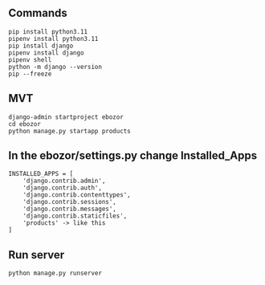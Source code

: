 ## Commands
```
pip install python3.11
pipenv install python3.11
pip install django
pipenv install django
pipenv shell
python -m django --version
pip --freeze
```

## MVT
```
django-admin startproject ebozor
cd ebozor
python manage.py startapp products
```

## In the ebozor/settings.py change Installed_Apps
```
INSTALLED_APPS = [
    'django.contrib.admin',
    'django.contrib.auth',
    'django.contrib.contenttypes',
    'django.contrib.sessions',
    'django.contrib.messages',
    'django.contrib.staticfiles',
    'products' -> like this
]
```

## Run server 
```
python manage.py runserver 
```
